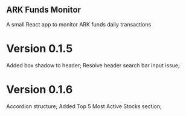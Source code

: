 ## ARK Funds Monitor
A small React app to monitor ARK funds daily transactions

# Version 0.1.5
Added box shadow to header;
Resolve header search bar input issue;

# Version 0.1.6
Accordion structure;
Added Top 5 Most Active Stocks section;